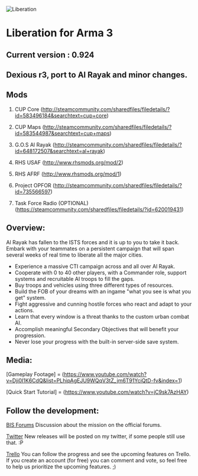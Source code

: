 ![Liberation](http://i.imgur.com/bcWRxMT.png)

# Liberation for Arma 3

## Current version : 0.924
## Dexious r3, port to Al Rayak and minor changes. 

## Mods
1) CUP Core (http://steamcommunity.com/sharedfiles/filedetails/?id=583496184&searchtext=cup+core)

2) CUP Maps (http://steamcommunity.com/sharedfiles/filedetails/?id=583544987&searchtext=cup+maps)

3) G.O.S Al Rayak (http://steamcommunity.com/sharedfiles/filedetails/?id=648172507&searchtext=al+rayak)

4) RHS USAF (http://www.rhsmods.org/mod/2)

5) RHS AFRF (http://www.rhsmods.org/mod/1)

6) Project OPFOR (http://steamcommunity.com/sharedfiles/filedetails/?id=735566597)

7) Task Force Radio (OPTIONAL) (https://steamcommunity.com/sharedfiles/filedetails/?id=620019431)

## Overview:

Al Rayak has fallen to the ISTS forces and it is up to you to take it back. Embark with your teammates on a persistent campaign that will span several weeks of real time to liberate all the major cities.
* Experience a massive CTI campaign across and all over Al Rayak.
* Cooperate with 0 to 40 other players, with a Commander role, support systems and recruitable AI troops to fill the gaps.
* Buy troops and vehicles using three different types of resources.
* Build the FOB of your dreams with an ingame "what you see is what you get" system.
* Fight aggressive and cunning hostile forces who react and adapt to your actions.
* Learn that every window is a threat thanks to the custom urban combat AI.
* Accomplish meaningful Secondary Objectives that will benefit your progression.
* Never lose your progress with the built-in server-side save system.

## Media:

[Gameplay Footage] = (https://www.youtube.com/watch?v=Dji0I1K6CdQ&list=PLhipAgEJU9WQqV3tZ_jm6T91YciQtD-fv&index=1)

[Quick Start Tutorial] = (https://www.youtube.com/watch?v=jC9sk7AzHAY)

## Follow the development:

[BIS Forums](https://forums.bistudio.com/topic/183734-mpcti-coop-liberation-beta/)
Discussion about the mission on the official forums.

[Twitter](https://twitter.com/PsychoticFrog1)
New releases will be posted on my twitter, if some people still use that. :P

[Trello](https://trello.com/b/FfUXrHn1/liberation-dev)
You can follow the progress and see the upcoming features on Trello. If you create an account (for free) you can comment and vote, so feel free to help us prioritize the upcoming features. ;)
